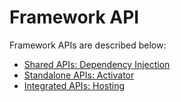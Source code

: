 # Framework API

Framework APIs are described below:

- [Shared APIs: Dependency Injection](./API/CommonAPI.md)
- [Standalone APIs: Activator](./API/StandaloneAPI.md)
- [Integrated APIs: Hosting](./API/HostingAPI.md)